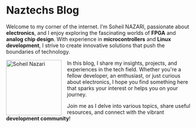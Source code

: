 # **Naztechs Blog**

Welcome to my corner of the internet. I’m Soheil NAZARI, passionate about **electronics**, and I enjoy exploring the fascinating worlds of **FPGA** and **analog chip design**. With experience in **microcontrollers** and **Linux development**, I strive to create innovative solutions that push the boundaries of technology.


<p>
  <img src="https://github.com/user-attachments/assets/7a4db969-6041-448e-887a-e494066e84ce" alt="Soheil Nazari" width="150" align="left" style="margin-right: 15px;"/>
  In this blog, I share my insights, projects, and experiences in the tech field. Whether you're a fellow developer, an enthusiast, or just curious about electronics, I hope you find something here that sparks your interest or helps you on your journey.
</p>

Join me as I delve into various topics, share useful resources, and connect with the vibrant **development community**!






